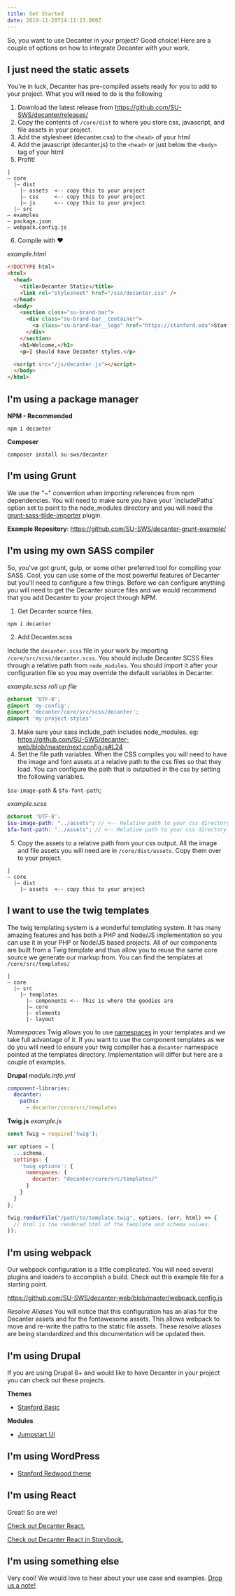 ```yaml
---
title: Get Started
date: 2019-11-28T14:11:13.000Z
---
```

<p class="su-intro-text">So, you want to use Decanter in your project? Good choice! Here are a couple of options on how to integrate Decanter with your work.</p>

## I just need the static assets

You're in luck, Decanter has pre-compiled assets ready for you to add to your project. What you will need to do is the following

1. Download the latest release from https://github.com/SU-SWS/decanter/releases/
2. Copy the contents of `/core/dist` to where you store css, javascript, and file assets in your project.
3. Add the stylesheet (decanter.css) to the `<head>` of your html
4. Add the javascript (decanter.js) to the `<head>` or just below the `<body>` tag of your html
5. Profit!

<pre><code class="hljs">|
— core
  |— dist
    |— assets  <-- copy this to your project
    |— css     <-- copy this to your project
    |— js      <-- copy this to your project
  |— src
— examples
— package.json
— webpack.config.js
</code></pre>

6. Compile with ❤️

_example.html_

```html
<!DOCTYPE html>
<html>
  <head>
    <title>Decanter Static</title>
    <link rel="stylesheet" href="/css/decanter.css" />
  </head>
  <body>
    <section class="su-brand-bar">
      <div class="su-brand-bar__container">
        <a class="su-brand-bar__logo" href="https://stanford.edu">Stanford University</a>
      </div>
    </section>
    <h1>Welcome,</h1>
    <p>I should have Decanter styles.</p>

  <script src="/js/decanter.js"></script>
  </body>
</html>
```

## I'm using a package manager

**NPM - Recommended**

`npm i decanter`

**Composer**

`composer install su-sws/decanter`

## I'm using Grunt

We use the "~" convention when importing references from npm dependencies. You will need to make sure you have your \`includePaths\` option set to point to the node_modules directory and you will need the [grunt-sass-tilde-importer](https://www.npmjs.com/package/grunt-sass-tilde-importer) plugin. 

**Example Repository**: <https://github.com/SU-SWS/decanter-grunt-example/>

## I'm using my own SASS compiler

So, you've got grunt, gulp, or some other preferred tool for compiling your SASS. Cool, you can use some of the most powerful features of Decanter but you'll need to configure a few things. Before we can configure anything you will need to get the Decanter source files and we would recommend that you add Decanter to your project through NPM.

1. Get Decanter source files.

`npm i decanter`

2. Add Decanter.scss

Include the `decanter.scss` file in your work by importing `/core/src/scss/decanter.scss`. You should include Decanter SCSS files through a relative path from `node_modules`. You should import it after your configuration file so you may override the default variables in Decanter.

_example.scss roll up file_

```scss
@charset 'UTF-8';
@import 'my-config';
@import 'decanter/core/src/scss/decanter';
@import 'my-project-styles'
```

3. Make sure your sass include_path includes node_modules. eg: https://github.com/SU-SWS/decanter-web/blob/master/next.config.js#L24
4. Set the file path variables.
   When the CSS compiles you will need to have the image and font assets at a relative path to the css files so that they load. You can configure the path that is outputted in the css by setting the following variables.

`$su-image-path` & `$fa-font-path`;

_example.scss_

```scss
@charset 'UTF-8';
$su-image-path: "../assets"; // <-- Relative path to your css directory
$fa-font-path: "../assets"; // <-- Relative path to your css directory
```

5. Copy the assets to a relative path from your css output.
   All the image and file assets you will need are in `/core/dist/assets`. Copy them over to your project.

<pre><code class="hljs">|
— core
  |— dist
    |— assets  <-- copy this to your project
</code></pre>

## I want to use the twig templates

The twig templating system is a wonderful templating system. It has many amazing features and has both a PHP and Node/JS implementation so you can use it in your PHP or Node/JS based projects. All of our components are built from a Twig template and thus allow you to reuse the same core source we generate our markup from. You can find the templates at `/core/src/templates/`

<pre><code class="hljs">|
— core
  |— src
    |— templates
      |— components <-- This is where the goodies are
      |– core
      |- elements
      |- layout
</code></pre>

_Namespaces_
Twig allows you to use [namespaces](https://symfony.com/doc/4.1/templating/namespaced_paths.html) in your templates and we take full advantage of it. If you want to use the component templates as we do you will need to ensure your twig compiler has a `decanter` namespace pointed at the templates directory. Implementation will differ but here are a couple of examples.

**Drupal**
_module.info.yml_

```yml
component-libraries:
  decanter:
    paths:
      - decanter/core/src/templates
```

**Twig.js**
_example.js_

```js
const Twig = require('twig');

var options = {
  ...schema,
  settings: {
    'twig options': {
      namespaces: {
        decanter: "decanter/core/src/templates/"
      }
    }
  }
};

Twig.renderFile("/path/to/template.twig", options, (err, html) => {
  // html is the rendered html of the template and schema values.
});
```

## I'm using webpack

Our webpack configuration is a little complicated. You will need several plugins and loaders to accomplish a build. Check out this example file for a starting point.

https://github.com/SU-SWS/decanter-web/blob/master/webpack.config.js

_Resolve Aliases_
You will notice that this configuration has an alias for the Decanter assets and for the fontawesome assets. This allows webpack to move and re-write the paths to the static file assets. These resolve aliases are being standardized and this documentation will be updated then.

## I'm using Drupal

If you are using Drupal 8+ and would like to have Decanter in your project you can check out these projects.

**Themes**

* [Stanford Basic](https://github.com/su-sws/stanford_basic/)

**Modules**

* [Jumpstart UI](https://github.com/su-sws/jumpstart_ui/)

## I'm using WordPress

* [Stanford Redwood theme](http://goto.stanford.edu/redwood-wp-theme)

## I'm using React

Great! So are we!

[Check out Decanter React.](https://github.com/SU-SWS/decanter-react/) 

[Check out Decanter React in Storybook.](https://decanter-react.netlify.app/)

## I'm using something else

Very cool! We would love to hear about your use case and examples. [Drop us a note!](mailto:decanter-discuss@lists.stanford.edu)
